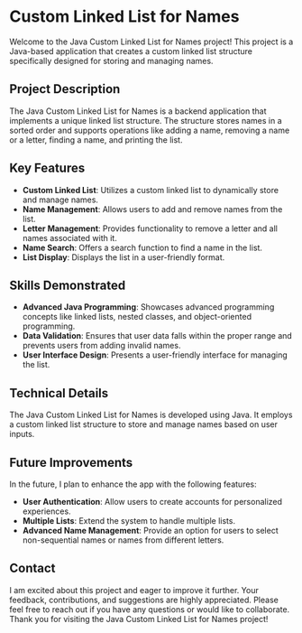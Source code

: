 # Custom Linked List for Names

Welcome to the Java Custom Linked List for Names project! This project is a Java-based application that creates a custom linked list structure specifically designed for storing and managing names.

## Project Description

The Java Custom Linked List for Names is a backend application that implements a unique linked list structure. The structure stores names in a sorted order and supports operations like adding a name, removing a name or a letter, finding a name, and printing the list.

## Key Features

- **Custom Linked List**: Utilizes a custom linked list to dynamically store and manage names.
- **Name Management**: Allows users to add and remove names from the list.
- **Letter Management**: Provides functionality to remove a letter and all names associated with it.
- **Name Search**: Offers a search function to find a name in the list.
- **List Display**: Displays the list in a user-friendly format.

## Skills Demonstrated

- **Advanced Java Programming**: Showcases advanced programming concepts like linked lists, nested classes, and object-oriented programming.
- **Data Validation**: Ensures that user data falls within the proper range and prevents users from adding invalid names.
- **User Interface Design**: Presents a user-friendly interface for managing the list.

## Technical Details

The Java Custom Linked List for Names is developed using Java. It employs a custom linked list structure to store and manage names based on user inputs.

## Future Improvements

In the future, I plan to enhance the app with the following features:

- **User Authentication**: Allow users to create accounts for personalized experiences.
- **Multiple Lists**: Extend the system to handle multiple lists.
- **Advanced Name Management**: Provide an option for users to select non-sequential names or names from different letters.

## Contact

I am excited about this project and eager to improve it further. Your feedback, contributions, and suggestions are highly appreciated. Please feel free to reach out if you have any questions or would like to collaborate. Thank you for visiting the Java Custom Linked List for Names project!
